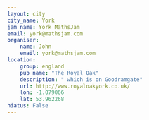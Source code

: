 ```yaml
---
layout: city                                           
city_name: York                                                               
jam_name: York MathsJam
email: york@mathsjam.com
organiser:
    name: John
    email: york@mathsjam.com
location:
    group: england
    pub_name: "The Royal Oak"
    description: " which is on Goodramgate"
    url: http://www.royaloakyork.co.uk/
    lon: -1.079066
    lat: 53.962268
hiatus: False
---
```

